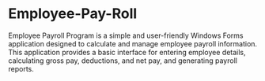 # Employee-Pay-Roll
Employee Payroll Program is a simple and user-friendly Windows Forms application designed to calculate and manage employee payroll information. This application provides a basic interface for entering employee details, calculating gross pay, deductions, and net pay, and generating payroll reports.

